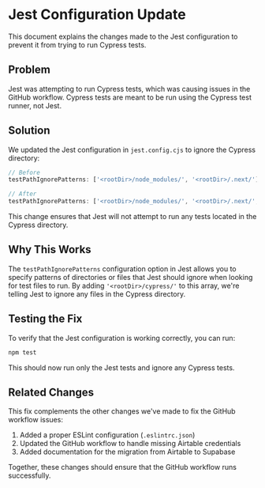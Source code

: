 # Jest Configuration Update

This document explains the changes made to the Jest configuration to prevent it from trying to run Cypress tests.

## Problem

Jest was attempting to run Cypress tests, which was causing issues in the GitHub workflow. Cypress tests are meant to be run using the Cypress test runner, not Jest.

## Solution

We updated the Jest configuration in `jest.config.cjs` to ignore the Cypress directory:

```javascript
// Before
testPathIgnorePatterns: ['<rootDir>/node_modules/', '<rootDir>/.next/'],

// After
testPathIgnorePatterns: ['<rootDir>/node_modules/', '<rootDir>/.next/', '<rootDir>/cypress/'],
```

This change ensures that Jest will not attempt to run any tests located in the Cypress directory.

## Why This Works

The `testPathIgnorePatterns` configuration option in Jest allows you to specify patterns of directories or files that Jest should ignore when looking for test files to run. By adding `'<rootDir>/cypress/'` to this array, we're telling Jest to ignore any files in the Cypress directory.

## Testing the Fix

To verify that the Jest configuration is working correctly, you can run:

```bash
npm test
```

This should now run only the Jest tests and ignore any Cypress tests.

## Related Changes

This fix complements the other changes we've made to fix the GitHub workflow issues:

1. Added a proper ESLint configuration (`.eslintrc.json`)
2. Updated the GitHub workflow to handle missing Airtable credentials
3. Added documentation for the migration from Airtable to Supabase

Together, these changes should ensure that the GitHub workflow runs successfully.
